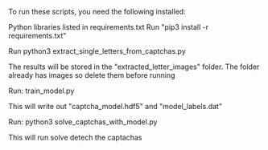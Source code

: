 To run these scripts, you need the following installed:

Python libraries listed in requirements.txt
Run "pip3 install -r requirements.txt"

Run python3 extract_single_letters_from_captchas.py

The results will be stored in the "extracted_letter_images" folder. The folder already has images so delete them before running


Run: train_model.py

This will write out "captcha_model.hdf5" and "model_labels.dat"



Run: python3 solve_captchas_with_model.py

This will run solve detech the captachas